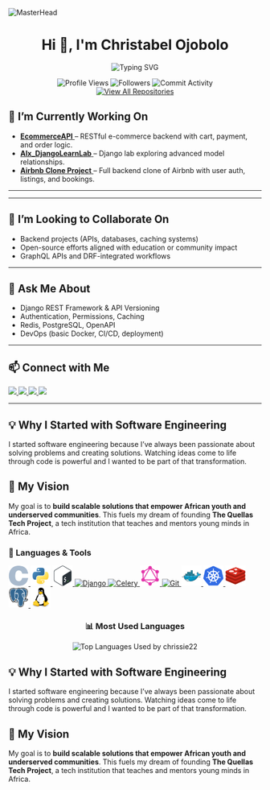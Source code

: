 ![MasterHead](https://user-images.githubusercontent.com/74038190/241765440-80728820-e06b-4f96-9c9e-9df46f0cc0a5.gif)
<h1 align="center">Hi 👋, I'm Christabel Ojobolo</h1>
<p align="center">
  <img src="https://readme-typing-svg.demolab.com?font=Fira+Code&size=22&pause=1000&center=true&vCenter=true&width=800&lines=Junior+Backend+Engineer;Passionate+about+Building+Scalable+APIs;Empowering+Youth+through+Technology" alt="Typing SVG" />
</p>


<div align="center">
  <img src="https://komarev.com/ghpvc/?username=Chrissie22&label=Profile%20Views&color=1a1b26&style=flat" alt="Profile Views"/>
  <img src="https://img.shields.io/github/followers/Chrissie22?label=Followers&style=social" alt="Followers"/>
  <img src="https://img.shields.io/github/commit-activity/m/Chrissie22/Alx_DjangoLearnLab?label=Commit%20Activity&color=6f42c1" alt="Commit Activity"/>
  <br/>
  <a href="https://github.com/Chrissie22?tab=repositories">
    <img src="https://img.shields.io/badge/Repositories-View%20All-84cc16?style=for-the-badge&logo=github" alt="View All Repositories"/>
  </a>
</div>


<h2 align="left">🔭 I’m Currently Working On</h2>

<ul>
  <li>
    <a href="https://github.com/ChristabelOjobolo/EcommerceAPI" target="_blank">
      <strong>EcommerceAPI</strong>
    </a> – RESTful e-commerce backend with cart, payment, and order logic.
  </li>
  <li>
    <a href="https://github.com/ChristabelOjobolo/Alx_DjangoLearnLab" target="_blank">
      <strong>Alx_DjangoLearnLab</strong>
    </a> – Django lab exploring advanced model relationships.
  </li>
  <li>
    <a href="https://github.com/ChristabelOjobolo/airbnb-clone-project" target="_blank">
      <strong>Airbnb Clone Project</strong>
    </a> – Full backend clone of Airbnb with user auth, listings, and bookings.
  </li>
</ul>

<hr/>


---

## 🤝 I’m Looking to Collaborate On

- Backend projects (APIs, databases, caching systems)
- Open-source efforts aligned with education or community impact
- GraphQL APIs and DRF-integrated workflows

---

## 💬 Ask Me About

- Django REST Framework & API Versioning  
- Authentication, Permissions, Caching  
- Redis, PostgreSQL, OpenAPI  
- DevOps (basic Docker, CI/CD, deployment)

---

## 📫 Connect with Me

<p align="left">
  <a href="https://linkedin.com/in/christabelojobolo" target="_blank">
    <img src="https://img.shields.io/badge/LinkedIn-0077B5?style=for-the-badge&logo=linkedin&logoColor=white"/>
  </a>
  <a href="mailto:ojobolochristabe8@gmail.com">
    <img src="https://img.shields.io/badge/Gmail-D14836?style=for-the-badge&logo=gmail&logoColor=white"/>
  </a>
  <a href="https://twitter.com/Gm_Chrissie" target="_blank">
    <img src="https://img.shields.io/badge/Twitter-1DA1F2?style=for-the-badge&logo=twitter&logoColor=white"/>
  </a>
  <a href="https://chrissel.com" target="_blank">
    <img src="https://img.shields.io/badge/Portfolio-000?style=for-the-badge&logo=google-chrome&logoColor=white"/>
  </a>
</p>

---

## 💡 Why I Started with Software Engineering

I started software engineering because I’ve always been passionate about solving problems and creating solutions. Watching ideas come to life through code is powerful and I wanted to be part of that transformation.

## 🎯 My Vision

My goal is to **build scalable solutions that empower African youth and underserved communities**. This fuels my dream of founding **The Quellas Tech Project**, a tech institution that teaches and mentors young minds in Africa.

<h3 align="left">🚀 Languages & Tools</h3> 
<p align="left">
  <!-- Programming Languages -->
  <a href="https://www.cprogramming.com/" target="_blank" rel="noreferrer">
    <img src="https://raw.githubusercontent.com/devicons/devicon/master/icons/c/c-original.svg" alt="C" width="40" height="40"/>
  </a>
  <a href="https://www.python.org" target="_blank" rel="noreferrer">
    <img src="https://raw.githubusercontent.com/devicons/devicon/master/icons/python/python-original.svg" alt="Python" width="40" height="40"/>
  </a>
  <a href="https://www.gnu.org/software/bash/" target="_blank" rel="noreferrer">
    <img src="https://raw.githubusercontent.com/devicons/devicon/master/icons/bash/bash-original.svg" alt="Bash" width="40" height="40"/>
  </a>

  <!-- Backend & Frameworks -->
  <a href="https://www.djangoproject.com/" target="_blank" rel="noreferrer">
    <img src="https://cdn.worldvectorlogo.com/logos/django.svg" alt="Django" width="40" height="40"/>
  </a>
  <a href="https://docs.celeryq.dev/" target="_blank" rel="noreferrer">
    <img src="https://cdn.jsdelivr.net/gh/simple-icons/simple-icons/icons/celery.svg" alt="Celery" width="40" height="40"/>
  </a>
  <a href="https://graphql.org/" target="_blank" rel="noreferrer">
    <img src="https://raw.githubusercontent.com/devicons/devicon/master/icons/graphql/graphql-plain.svg" alt="GraphQL" width="40" height="40"/>
  </a>

  <!-- DevOps & Tools -->
  <a href="https://git-scm.com/" target="_blank" rel="noreferrer">
    <img src="https://www.vectorlogo.zone/logos/git-scm/git-scm-icon.svg" alt="Git" width="40" height="40"/>
  </a>
  <a href="https://www.docker.com/" target="_blank" rel="noreferrer">
    <img src="https://raw.githubusercontent.com/devicons/devicon/master/icons/docker/docker-original.svg" alt="Docker" width="40" height="40"/>
  </a>
  <a href="https://kubernetes.io/" target="_blank" rel="noreferrer">
    <img src="https://raw.githubusercontent.com/devicons/devicon/master/icons/kubernetes/kubernetes-plain.svg" alt="Kubernetes" width="40" height="40"/>
  </a>
  <a href="https://redis.io/" target="_blank" rel="noreferrer">
    <img src="https://raw.githubusercontent.com/devicons/devicon/master/icons/redis/redis-original.svg" alt="Redis" width="40" height="40"/>
  </a>
  <a href="https://www.postgresql.org/" target="_blank" rel="noreferrer">
    <img src="https://raw.githubusercontent.com/devicons/devicon/master/icons/postgresql/postgresql-original.svg" alt="PostgreSQL" width="40" height="40"/>
  </a>
  <a href="https://www.linux.org/" target="_blank" rel="noreferrer">
    <img src="https://raw.githubusercontent.com/devicons/devicon/master/icons/linux/linux-original.svg" alt="Linux" width="40" height="40"/>
  </a>
</p>


<h3 align="center">📊 Most Used Languages</h3>

<p align="center">
  <img 
    src="https://github-readme-stats.vercel.app/api/top-langs/?username=chrissie22&layout=compact&theme=radical&langs_count=8&hide=brainfuck&hide_border=false" 
    alt="Top Languages Used by chrissie22" 
    width="450"
  />
</p>


## 💡 Why I Started with Software Engineering

I started software engineering because I’ve always been passionate about solving problems and creating solutions. Watching ideas come to life through code is powerful and I wanted to be part of that transformation.

## 🎯 My Vision

My goal is to **build scalable solutions that empower African youth and underserved communities**. This fuels my dream of founding **The Quellas Tech Project**, a tech institution that teaches and mentors young minds in Africa.


